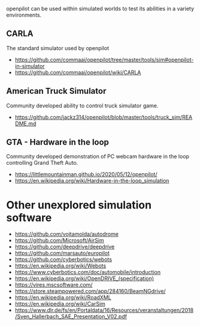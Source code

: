 openpilot can be used within simulated worlds to test its abilities in a variety environments.

## CARLA

The standard simulator used by openpilot

* https://github.com/commaai/openpilot/tree/master/tools/sim#openpilot-in-simulator
* https://github.com/commaai/openpilot/wiki/CARLA

## American Truck Simulator

Community developed ability to control truck simulator game.

* https://github.com/jackz314/openpilot/blob/master/tools/truck_sim/README.md

## GTA - Hardware in the loop

Community developed demonstration of PC webcam hardware in the loop controlling Grand Theft Auto.

* https://littlemountainman.github.io/2020/05/12/openpilot/
* https://en.wikipedia.org/wiki/Hardware-in-the-loop_simulation

# Other unexplored simulation software

* https://github.com/vojtamolda/autodrome
* https://github.com/Microsoft/AirSim
* https://github.com/deepdrive/deepdrive
* https://github.com/marsauto/europilot
* https://github.com/cyberbotics/webots
* https://en.wikipedia.org/wiki/Webots
* https://www.cyberbotics.com/doc/automobile/introduction
* https://en.wikipedia.org/wiki/OpenDRIVE_(specification)
* https://vires.mscsoftware.com/
* https://store.steampowered.com/app/284160/BeamNGdrive/
* https://en.wikipedia.org/wiki/RoadXML
* https://en.wikipedia.org/wiki/CarSim
* https://www.dlr.de/fs/en/Portaldata/16/Resources/veranstaltungen/2018/Sven_Hallerbach_SAE_Presentation_V02.pdf
